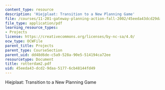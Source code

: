 ```yaml
---
content_type: resource
description: 'Hiejplaat: Transition to a New Planning Game'
file: /courses/11-201-gateway-planning-action-fall-2002/45eeda43dcd29daa51776cb48144fd49_rotterdam2.pdf
file_type: application/pdf
learning_resource_types:
- Projects
license: https://creativecommons.org/licenses/by-nc-sa/4.0/
ocw_type: OCWFile
parent_title: Projects
parent_type: CourseSection
parent_uid: dd48d6de-c5a9-528a-90e5-514194ca72ee
resourcetype: Document
title: rotterdam2.pdf
uid: 45eeda43-dcd2-9daa-5177-6cb48144fd49
---
```

Hiejplaat: Transition to a New Planning Game